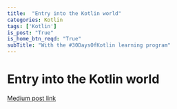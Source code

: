 ```yaml
---
title:  "Entry into the Kotlin world"
categories: Kotlin
tags: ['Kotlin']
is_post: "True"
is_home_btn_reqd: "True"
subTitle: "With the #30DaysOfKotlin learning program"
---
```


# Entry into the Kotlin world

[Medium post link](https://medium.com/@anuradha15/entry-into-the-kotlin-world-6625b7b19f61)
